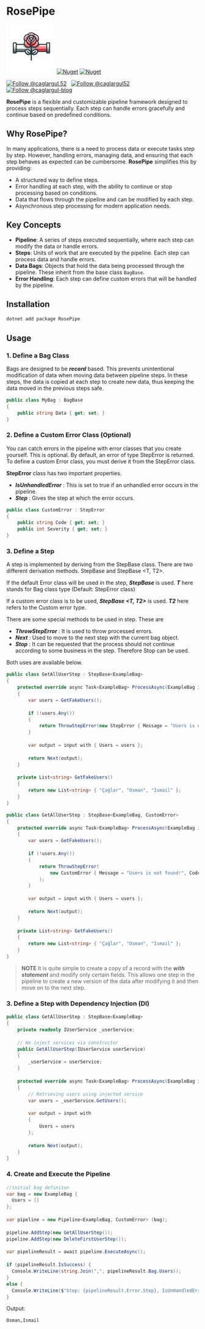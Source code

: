 
# RosePipe
![Icon](https://github.com/caglargul52/pipe-rose/blob/main/RosePipe/images/icon.png?raw=true)
[![Nuget](https://img.shields.io/nuget/v/RosePipe?label=NuGet)](https://www.nuget.org/packages/Clean.Architecture.Solution.Template)
[![Nuget](https://img.shields.io/nuget/dt/RosePipe?label=Downloads)](https://www.nuget.org/packages/Clean.Architecture.Solution.Template)

<a href="https://www.instagram.com/caglargul.52/">
    <img src="https://img.shields.io/badge/Instagram-E4405F?style=for-the-badge&logo=instagram&logoColor=white" alt="Follow @caglargul.52" /></a> &nbsp; <a href="https://www.linkedin.com/in/caglargul52/">
    <img src="https://img.shields.io/badge/LinkedIn-0077B5?style=for-the-badge&logo=linkedin&logoColor=white" alt="Follow @caglargul52" /></a> &nbsp;  <a href="https://medium.com/caglargul-blog">
    <img src="https://img.shields.io/badge/Medium-12100E?style=for-the-badge&logo=medium&logoColor=white" alt="Follow @caglargul-blog"/></a>

**RosePipe** is a flexible and customizable pipeline framework designed to process steps sequentially. Each step can handle errors gracefully and continue based on predefined conditions.

## Why RosePipe? 
In many applications, there is a need to process data or execute tasks step by step. However, handling errors, managing data, and ensuring that each step behaves as expected can be cumbersome. **RosePipe** simplifies this by providing: 
- A structured way to define steps. 
- Error handling at each step, with the ability to continue or stop processing based on conditions. 
- Data that flows through the pipeline and can be modified by each step. 
- Asynchronous step processing for modern application needs.

## Key Concepts 
- **Pipeline**: A series of steps executed sequentially, where each step can modify the data or handle errors. 
- **Steps**: Units of work that are executed by the pipeline. Each step can process data and handle errors. 
- **Data Bags**: Objects that hold the data being processed through the pipeline. These inherit from the base class `BagBase`. 
- **Error Handling**: Each step can define custom errors that will be handled by the pipeline.

## Installation

```bash
dotnet add package RosePipe
```
## Usage
### 1. Define a Bag Class
Bags are designed to be ***record*** based. This prevents unintentional modification of data when moving data between pipeline steps. In these steps, the data is copied at each step to create new data, thus keeping the data moved in the previous steps safe.
```csharp
public class MyBag : BagBase
{
    public string Data { get; set; }
}
```
### 2. Define a Custom Error Class (Optional)
You can catch errors in the pipeline with error classes that you create yourself. This is optional. By default, an error of type StepError is returned. To define a custom Error class, you must derive it from the StepError class.

**StepError** class has two important properties. 
- ***IsUnhandledError*** : This is set to true if an unhandled error occurs in the pipeline.
- ***Step*** : Gives the step at which the error occurs.

```csharp
public class CustomError : StepError
{
    public string Code { get; set; }
    public int Severity { get; set; }
}
```
### 3. Define a Step
A step is implemented by deriving from the StepBase class. There are two different derivation methods. StepBase<T> and StepBase <T, T2>.

If the default Error class will be used in the step, ***StepBase<T>***  is used. ***T*** here stands for Bag class type (Default: StepError class)

If a custom error class is to be used, ***StepBase <T, T2>*** is used. ***T2*** here refers to the Custom error type.

There are some special methods to be used in step. These are
- ***ThrowStepError*** : It is used to throw processed errors.
- ***Next*** : Used to move to the next step with the current bag object.
- ***Stop*** : It can be requested that the process should not continue according to some business in the step. Therefore Stop can be used.

Both uses are available below.
```csharp
public class GetAllUserStep : StepBase<ExampleBag>
{
    protected override async Task<ExampleBag> ProcessAsync(ExampleBag input)
    {
        var users = GetFakeUsers();
        
        if (!users.Any())
        {
            return ThrowStepError(new StepError { Message = "Users is not found!" });
        }

        var output = input with { Users = users };

        return Next(output);
    }

    private List<string> GetFakeUsers()
    {
        return new List<string> { "Çağlar", "Osman", "Ismail" };
    }
}

```

```csharp
public class GetAllUserStep : StepBase<ExampleBag, CustomError>
{
    protected override async Task<ExampleBag> ProcessAsync(ExampleBag input)
    {
        var users = GetFakeUsers();

        if (!users.Any())
        {
            return ThrowStepError(
                new CustomError { Message = "Users is not found!", Code = "A1", Severity = 1 }
            );
        }

        var output = input with { Users = users };

        return Next(output);
    }

    private List<string> GetFakeUsers()
    {
        return new List<string> { "Çağlar", "Osman", "Ismail" };
    }
}
```
> **NOTE**
> It is quite simple to create a copy of a record with the ***with statement*** and modify only certain fields. This allows one step in the pipeline to create a new version of the data after modifying it and then move on to the next step.

### 3. Define a Step with Dependency Injection (DI)
```csharp
public class GetAllUserStep : StepBase<ExampleBag>
{
    private readonly IUserService _userService;

    // We inject services via constructor
    public GetAllUserStep(IUserService userService)
    {
        _userService = userService;
    }

    protected override async Task<ExampleBag> ProcessAsync(ExampleBag input)
    {
        // Retrieving users using injected service
        var users = _userService.GetUsers();

        var output = input with
        {
            Users = users
        };

        return Next(output);
    }
}
```
### 4. Create and Execute the Pipeline
```csharp
//initial bag definiton
var bag = new ExampleBag {
  Users = []
};

var pipeline = new Pipeline<ExampleBag, CustomError> (bag);

pipeline.AddStep(new GetAllUserStep());
pipeline.AddStep(new DeleteFirstUserStep());

var pipelineResult = await pipeline.ExecuteAsync();

if (pipelineResult.IsSuccess) {
  Console.WriteLine(string.Join(",", pipelineResult.Bag.Users));
}
else {
  Console.WriteLine($"Step: {pipelineResult.Error.Step}, IsUnHandledError: {pipelineResult.Error.IsUnhandledError}, Code: {pipelineResult.Error.Code}");
}
```
Output: 
```bash
Osman,Ismail
```